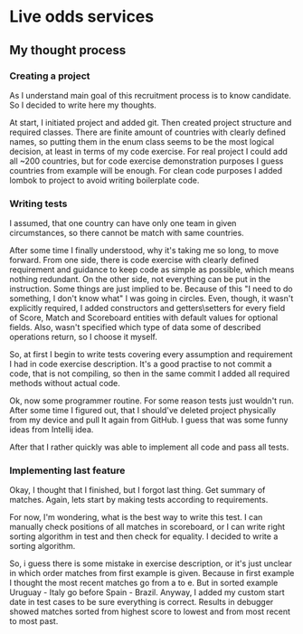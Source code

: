# Live odds services

## My thought process

### Creating a project

As I understand main goal of this recruitment process is to know candidate. So I decided to write here my thoughts.
    
At start, I initiated project and added git. Then created project structure and required classes. There are finite amount
of countries with clearly defined names, so putting them in the enum class seems to be the most logical decision,
at least in terms of my code exercise. For real project I could add all ~200 countries,
but for code exercise demonstration purposes I guess countries from example will be enough. 
For clean code purposes I added lombok to project to avoid writing boilerplate code.

### Writing tests

I assumed, that one country can have only one team in given circumstances, so there cannot be 
match with same countries.

After some time I finally understood, why it's taking me so long, to move forward. From one side, there is code exercise
with clearly defined requirement and guidance to keep code as simple as possible, which means nothing redundant.
On the other side, not everything can be put in the instruction. Some things are just implied to be.
Because of this "I need to do something, I don't know what" I was going in circles. Even, though, it wasn't
explicitly required, I added constructors and getters\setters for every field of Score, Match and Scoreboard 
entities with default values for optional fields. Also, wasn't specified which type of data some of described
operations return, so I choose it myself.

So, at first I begin to write tests covering every assumption and requirement I had in code
exercise description. It's a good practise to not commit a code, that is not compiling, so
then in the same commit I added all required methods without actual code.

Ok, now some programmer routine. For some reason tests just wouldn't run. After some time I figured out, 
that I should've deleted project physically from my device and pull It again from GitHub. I guess that was 
some funny ideas from Intellij idea. 

After that I rather quickly was able to implement all code and pass all tests.

### Implementing last feature

Okay, I thought that I finished, but I forgot last thing. Get summary of matches. Again, lets start by making tests
according to requirements. 

For now, I'm wondering, what is the best way to write this test. I can manually check positions of 
all matches in scoreboard, or I can write right sorting algorithm in test and then check for equality.
I decided to write a sorting algorithm.

So, i guess there is some mistake in exercise description, or it's just unclear in which order 
matches from first example is given. Because in first example I thought the most recent matches go
from a to e. But in sorted example Uruguay - Italy go before Spain - Brazil. Anyway, I added my 
custom start date in test cases to be sure everything is correct. Results in debugger showed matches
sorted from highest score to lowest and from most recent to most past.
